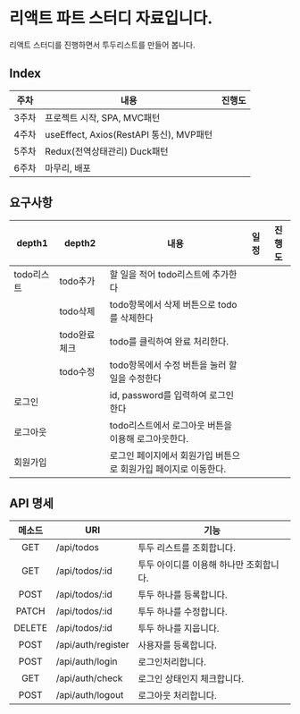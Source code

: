 # 리액트 파트 스터디 자료입니다.

리액트 스터디를 진행하면서 투두리스트를 만들어 봅니다.

## Index

| 주차  | 내용                                    | 진행도 |
| :---: | --------------------------------------- | :----: |
| 3주차 | 프로젝트 시작, SPA, MVC패턴             |        |
| 4주차 | useEffect, Axios(RestAPI 통신), MVP패턴 |        |
| 5주차 | Redux(전역상태관리) Duck패턴            |        |
| 6주차 | 마무리, 배포                            |        |

## 요구사항

| depth1     | depth2        | 내용                                                            | 일정 | 진행도 |
| ---------- | ------------- | --------------------------------------------------------------- | ---- | ------ |
| todo리스트 | todo추가      | 할 일을 적어 todo리스트에 추가한다                              |      |        |
|            | todo삭제      | todo항목에서 삭제 버튼으로 todo를 삭제한다                      |      |        |
|            | todo완료 체크 | todo를 클릭하여 완료 처리한다.                                  |      |        |
|            | todo수정      | todo항목에서 수정 버튼을 눌러 할 일을 수정한다                  |      |        |
| 로그인     |               | id, password를 입력하여 로그인한다                              |      |        |
| 로그아웃   |               | todo리스트에서 로그아웃 버튼을 이용해 로그아웃한다.             |      |        |
| 회원가입   |               | 로그인 페이지에서 회원가입 버튼으로 회원가입 페이지로 이동한다. |      |        |

## API 명세

| 메소드 | URI                | 기능                                    |
| :----: | ------------------ | --------------------------------------- |
|  GET   | /api/todos         | 투두 리스트를 조회합니다.               |
|  GET   | /api/todos/:id     | 투두 아이디를 이용해 하나만 조회합니다. |
|  POST  | /api/todos/:id     | 투두 하나를 등록합니다.                 |
| PATCH  | /api/todos/:id     | 투두 하나를 수정합니다.                 |
| DELETE | /api/todos/:id     | 투두 하나를 지웁니다.                   |
|  POST  | /api/auth/register | 사용자를 등록합니다.                    |
|  POST  | /api/auth/login    | 로그인처리합니다.                       |
|  GET   | /api/auth/check    | 로그인 상태인지 체크합니다.             |
|  POST  | /api/auth/logout   | 로그아웃 처리합니다.                    |
